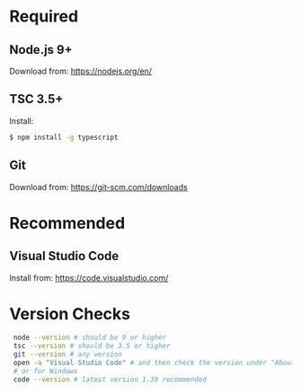 # Required

## Node.js 9+
Download from: https://nodejs.org/en/

## TSC 3.5+
Install:
```bash
$ npm install -g typescript
```

## Git
Download from: https://git-scm.com/downloads

# Recommended

## Visual Studio Code
Install from: https://code.visualstudio.com/

# Version Checks
```bash
 node --version # should be 9 or higher
 tsc --version # should be 3.5 or higher
 git --version # any version
 open -a "Visual Studio Code" # and then check the version under "About Visual Studio Code" under "Code"
 # or for Windows
 code --version # latest version 1.39 recommended
```


